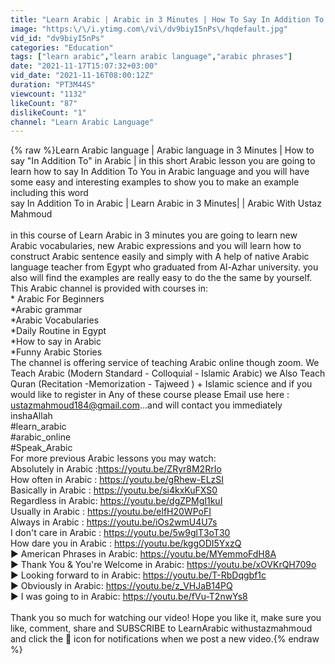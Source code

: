 ```yaml
---
title: "Learn Arabic | Arabic in 3 Minutes | How To Say In Addition To in Arabic"
image: "https:\/\/i.ytimg.com\/vi\/dv9biyI5nPs\/hqdefault.jpg"
vid_id: "dv9biyI5nPs"
categories: "Education"
tags: ["learn arabic","learn arabic language","arabic phrases"]
date: "2021-11-17T15:07:32+03:00"
vid_date: "2021-11-16T08:00:12Z"
duration: "PT3M44S"
viewcount: "1132"
likeCount: "87"
dislikeCount: "1"
channel: "Learn Arabic Language"
---
```

{% raw %}Learn Arabic language | Arabic language in 3 Minutes | How to say &quot;In Addition To&quot; in Arabic |  in this short Arabic lesson you are going to learn how to say In Addition To You in Arabic language and you will have some easy and interesting examples to show you to make an example including this word<br />say In Addition To in Arabic | Learn Arabic in 3 Minutes| | Arabic With Ustaz Mahmoud<br /><br />in this course of Learn  Arabic in 3 minutes you are going to learn new Arabic vocabularies, new Arabic expressions and you will learn how to construct Arabic sentence easily and simply with A help of native Arabic language teacher from Egypt who graduated from Al-Azhar university. you also will find the examples are really easy to do the the same by yourself.<br />This Arabic channel is provided with courses in: <br />* Arabic For Beginners <br />*Arabic grammar<br />*Arabic Vocabularies<br />*Daily Routine in Egypt<br />*How to say in Arabic<br />*Funny Arabic Stories<br />The channel is offering service of teaching Arabic online though zoom. We Teach Arabic  (Modern Standard - Colloquial - Islamic Arabic) we Also Teach Quran (Recitation -Memorization - Tajweed ) + Islamic science and if you would like to register in Any of these course please Email use here : ustazmahmoud184@gmail.com...and will contact you immediately inshaAllah<br />#learn_arabic<br />#arabic_online <br />#Speak_Arabic<br />For more  previous Arabic lessons you may watch:<br />Absolutely in Arabic  :<a rel="nofollow" target="blank" href="https://youtu.be/ZRyr8M2RrIo">https://youtu.be/ZRyr8M2RrIo</a><br />How often in Arabic : <a rel="nofollow" target="blank" href="https://youtu.be/gRhew-ELzSI">https://youtu.be/gRhew-ELzSI</a><br />Basically in Arabic : <a rel="nofollow" target="blank" href="https://youtu.be/si4kxKuFXS0">https://youtu.be/si4kxKuFXS0</a><br />Regardless in Arabic: <a rel="nofollow" target="blank" href="https://youtu.be/dgZPMgI1kuI">https://youtu.be/dgZPMgI1kuI</a><br />Usually in Arabic : <a rel="nofollow" target="blank" href="https://youtu.be/elfH20WPoFI">https://youtu.be/elfH20WPoFI</a><br />Always in Arabic : <a rel="nofollow" target="blank" href="https://youtu.be/iOs2wmU4U7s">https://youtu.be/iOs2wmU4U7s</a><br />I don't care in Arabic : <a rel="nofollow" target="blank" href="https://youtu.be/5w9glT3oT30">https://youtu.be/5w9glT3oT30</a><br />How dare you in Arabic : <a rel="nofollow" target="blank" href="https://youtu.be/kggODI5YxzQ">https://youtu.be/kggODI5YxzQ</a><br />► American Phrases in Arabic: <a rel="nofollow" target="blank" href="https://youtu.be/MYemmoFdH8A">https://youtu.be/MYemmoFdH8A</a><br />► Thank You &amp; You're Welcome in Arabic: <a rel="nofollow" target="blank" href="https://youtu.be/xOVKrQH709o">https://youtu.be/xOVKrQH709o</a><br />► Looking forward to in Arabic: <a rel="nofollow" target="blank" href="https://youtu.be/T-RbDqgbf1c">https://youtu.be/T-RbDqgbf1c</a><br />► Obviously in Arabic: <a rel="nofollow" target="blank" href="https://youtu.be/z_VHJaB14PQ">https://youtu.be/z_VHJaB14PQ</a><br />► I was going to in Arabic: <a rel="nofollow" target="blank" href="https://youtu.be/fVu-T2nwYs8">https://youtu.be/fVu-T2nwYs8</a><br /><br />Thank you so much for watching our video! Hope you like it, make sure you like, comment, share and SUBSCRIBE to LearnArabic withustazmahmoud and click the 🔔 icon for notifications when we post a new video.{% endraw %}
